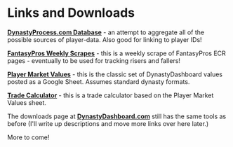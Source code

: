 # Links and Downloads

[**DynastyProcess.com Database**](/downloads/database) - an attempt to aggregate all of the possible sources of player-data. Also good for linking to player IDs! 

[**FantasyPros Weekly Scrapes**](https://github.com/tanho63/dynastyprocess/tree/master/files/fantasypros%20weekly%20scrapes) - this is a weekly scrape of FantasyPros ECR pages - eventually to be used for tracking risers and fallers!

[**Player Market Values**](https://dynastydashboard.tanho.ca/downloads/values) - this is the classic set of DynastyDashboard values posted as a Google Sheet. Assumes standard dynasty formats. 

[**Trade Calculator**](https://dynastydashboard.tanho.ca/downloads/calculator) - this is a trade calculator based on the Player Market Values sheet. 

The downloads page at [**DynastyDashboard.com**](http://www.dynastydashboard.com/downloads) still has the same tools as before (I'll write up descriptions and move more links over here later.)


More to come!